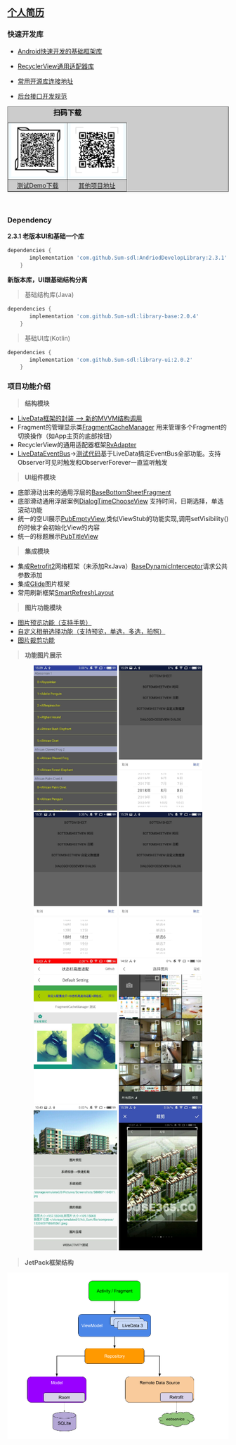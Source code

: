 
##  [**个人简历**](https://github.com/Sum-sdl/StudyNode/blob/master/Self/personal_experience.md)

### 快速开发库

-  [Android快速开发的基础框架库](https://github.com/Sum-sdl/AndriodDevelopLibrary)
 
-  [RecyclerView通用适配器库](https://github.com/Sum-sdl/RvAdapter)

-  [常用开源库连接地址](https://github.com/Sum-sdl/AndriodDevelopLibrary/blob/master/sample/%E5%B8%B8%E7%94%A8%E5%BC%80%E6%BA%90%E5%BA%93.md)

-  [后台接口开发规范](https://github.com/Sum-sdl/StudyNode/blob/master/TeamWork/Interface_development_standard.md)


<table border="1"  bgcolor="#cccccc" cellpadding="7">
 <caption style ="text-align:center;font-size:16px;font-weight:bold;color:#000;">扫码下载</caption>
    <tr style ="background:#f2fbfe !important;">
        <td >
        <img src="https://raw.githubusercontent.com/Sum-sdl/AndriodDevelopLibrary/master/sample/demoUi/download_demo.png"   height="120" width="120" >
        </td>
        <td>
        <img src="https://raw.githubusercontent.com/Sum-sdl/AndriodDevelopLibrary/master/sample/demoUi/project.png"  height="120" width="120"  >
        </td>
    </tr>
    <tr>
        <td style ="text-align:center"><a href="https://raw.githubusercontent.com/Sum-sdl/AndriodDevelopLibrary/master/sample/other/sample-release.apk">测试Demo下载</a></td>
        <td style ="text-align:center"><a href="https://gitee.com/Sum-sdl/code_project" target="_blank">其他项目地址</a></td>
    </tr>
</table>
</br>

### Dependency
 **2.3.1 老版本UI和基础一个库**
 ```gradle
 dependencies {
        implementation 'com.github.Sum-sdl:AndriodDevelopLibrary:2.3.1'
     }
 ```
 
 **新版本库，UI跟基础结构分离**
 
 > 基础结构库(Java)
  ```gradle
  dependencies {
         implementation 'com.github.Sum-sdl:library-base:2.0.4'
      }
  ```
> 基础UI库(Kotlin)
  ```gradle
  dependencies {
         implementation 'com.github.Sum-sdl:library-ui:2.0.2'
      }
  ```
 

### 项目功能介绍

> **结构模块**
>
- [LiveData框架的封装 --> 新的MVVM结构调用](https://github.com/Sum-sdl/AndriodDevelopLibrary/tree/master/sample/src/main/java/jetpack/demo/framework)
- Fragment的管理显示类[FragmentCacheManager](https://github.com/Sum-sdl/AndriodDevelopLibrary/blob/master/library/src/main/java/com/sum/library/framework/FragmentCacheManager.java)
用来管理多个Fragment的切换操作（如App主页的底部按钮）
- RecyclerView的通用适配器框架[RvAdapter](https://github.com/Sum-sdl/RvAdapter)
- [LiveDataEventBus](https://github.com/Sum-sdl/AndriodDevelopLibrary/blob/master/library/src/main/java/com/sum/library/utils/LiveDataEventBus.java)->[测试代码](https://github.com/Sum-sdl/AndriodDevelopLibrary/blob/master/sample/src/main/java/jetpack/demo/NewStartActivity.kt)基于LiveData搞定EventBus全部功能。支持Observer可见时触发和ObserverForever一直监听触发

> **UI组件模块**
>
- 底部滑动出来的通用浮层的[BaseBottomSheetFragment](https://github.com/Sum-sdl/AndriodDevelopLibrary/blob/master/library/src/main/java/com/sum/library/view/sheet/BaseBottomSheetFragment.java)
- 底部滑动通用浮层案例[DialogTimeChooseView](https://github.com/Sum-sdl/AndriodDevelopLibrary/blob/master/library/src/main/java/com/sum/library/view/sheet/DialogTimeChooseView.java)
支持时间，日期选择，单选滚动功能
- 统一的空UI展示[PubEmptyView](https://github.com/Sum-sdl/AndriodDevelopLibrary/blob/master/library/src/main/java/com/sum/library/view/widget/PubEmptyView.java),类似ViewStub的功能实现,调用setVisibility()的时候才会初始化View的内容
- 统一的标题展示[PubTitleView](https://github.com/Sum-sdl/AndriodDevelopLibrary/blob/master/library/src/main/java/com/sum/library/view/widget/PubTitleView.kt)

> **集成模块**
>
-  集成[Retrofit2](http://square.github.io/retrofit/)网络框架（未添加RxJava）[BaseDynamicInterceptor](https://github.com/Sum-sdl/AndriodDevelopLibrary/blob/master/library/src/main/java/com/sum/library/net/token/BaseDynamicInterceptor.java)请求公共参数添加
-  集成[Glide](https://github.com/bumptech/glide)图片框架
-  常用刷新框架[SmartRefreshLayout](https://github.com/scwang90/SmartRefreshLayout/blob/master/art/md_property.md)

> **图片功能模块**
>
- [图片预览功能（支持手势）](https://github.com/Sum-sdl/AndriodDevelopLibrary/blob/master/library/src/main/java/com/sum/library/ui/image/AppImageUtils.java)
- [自定义相册选择功能（支持预览，单选，多选，拍照）](https://github.com/Sum-sdl/AndriodDevelopLibrary/blob/master/library/src/main/java/com/sum/library/ui/image/AppImageUtils.java)
- [图片裁剪功能](https://github.com/Sum-sdl/AndriodDevelopLibrary/blob/master/library/src/main/java/com/sum/library/ui/image/AppImageUtils.java)

> **功能图片展示**
>
<div align="center">
<img src="https://github.com/Sum-sdl/AndriodDevelopLibrary/raw/master/sample/demoUi/img.jpg" height="330" width="190" >
<img src="https://github.com/Sum-sdl/AndriodDevelopLibrary/raw/master/sample/demoUi/bt_1.jpg" height="330" width="190" >
<img src="https://github.com/Sum-sdl/AndriodDevelopLibrary/raw/master/sample/demoUi/bt_2.jpg" height="330" width="190" >
<img src="https://github.com/Sum-sdl/AndriodDevelopLibrary/raw/master/sample/demoUi/bt_3.jpg" height="330" width="190" >
</div>
<div align="center">
<img src="https://github.com/Sum-sdl/AndriodDevelopLibrary/raw/master/sample/demoUi/img1.jpg" height="330" width="190" >
<img src="https://github.com/Sum-sdl/AndriodDevelopLibrary/raw/master/sample/demoUi/img3.jpg" height="330" width="190" >
<img src="https://github.com/Sum-sdl/AndriodDevelopLibrary/raw/master/sample/demoUi/img4.jpg" height="330" width="190" >
<img src="https://github.com/Sum-sdl/AndriodDevelopLibrary/raw/master/sample/demoUi/img5.jpg" height="330" width="190" >
</div>

> **JetPack框架结构**
>
<img src="https://github.com/Sum-sdl/AndriodDevelopLibrary/raw/master/sample/demoUi/architecture.png">


